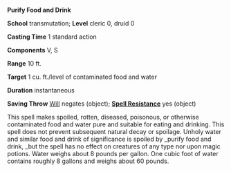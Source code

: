  **Purify Food and Drink**

**School** transmutation; **Level** cleric 0, druid 0

**Casting Time** 1 standard action

**Components** V, S

**Range** 10 ft.

**Target** 1 cu. ft./level of contaminated food and water

**Duration** instantaneous

**Saving Throw** [Will](../combat#_will) negates (object); **[Spell Resistance](../glossary#_spell-resistance)** yes (object)

This spell makes spoiled, rotten, diseased, poisonous, or otherwise contaminated food and water pure and suitable for eating and drinking. This spell does not prevent subsequent natural decay or spoilage. Unholy water and similar food and drink of significance is spoiled by _purify food and drink, _but the spell has no effect on creatures of any type nor upon magic potions. Water weighs about 8 pounds per gallon. One cubic foot of water contains roughly 8 gallons and weighs about 60 pounds.

